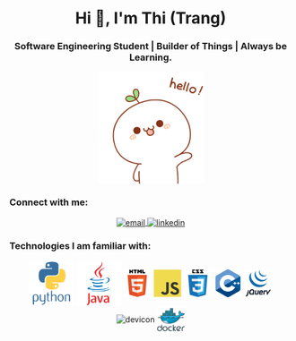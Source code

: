 <!--
**ttranng2601/AboutMe** is a ✨ _special_ ✨ repository because its `README.md` (this file) appears on your GitHub profile.

Here are some ideas to get you started:

- 🔭 I’m currently working on ...
- 🌱 I’m currently learning ...
- 👯 I’m looking to collaborate on ...
- 🤔 I’m looking for help with ...
- 💬 Ask me about ...
- 📫 How to reach me: ...
- 😄 Pronouns: ...
- ⚡ Fun fact: ...
-->

<h1 align="center">Hi 👋, I'm Thi (Trang)</h1>

<h3 align="center">Software Engineering Student | Builder of Things | Always be Learning.</h3>

<p align="center"><img align="center" src="images/hello.gif"></p>

<h3 align="left">Connect with me:</h3>

<p align="center">
	<a href="mailto:Thi.Thuy.Trang.Tran-1@ou.edu@gmail.com" target="_blank">
		<img align="center" src="https://upload.wikimedia.org/wikipedia/commons/4/4e/Mail_%28iOS%29.svg" alt="email" height="40" width="40" />
	</a>
	<a href="https://www.linkedin.com/in/ttranng/" target="_blank"">
		<img align="center" src="https://user-images.githubusercontent.com/98120384/219729767-329cec5a-8ef5-4f60-a67a-4e427909740e.png" alt="linkedin" height="40" width="40" />
	</a>
</p>

<h3 align="left">Technologies I am familiar with:</h3>
<p align="center">
    <img align="center" src="https://raw.githubusercontent.com/devicons/devicon/master/icons/python/python-original-wordmark.svg" height="80" width="80" />
	<img align="center" src="https://raw.githubusercontent.com/devicons/devicon/master/icons/java/java-original-wordmark.svg" height="80" width="80" />
		<img align="center" src="https://raw.githubusercontent.com/devicons/devicon/master/icons/html5/html5-original-wordmark.svg" alt="devicon" height="50" width="50" />
        <img align="center" src="https://raw.githubusercontent.com/devicons/devicon/master/icons/javascript/javascript-original.svg" alt="devicon" height="50" width="50" />
		<img align="center" src="https://raw.githubusercontent.com/devicons/devicon/master/icons/css3/css3-original-wordmark.svg" alt="devicon" height="50" width="50" />
		<img align="center" src="https://raw.githubusercontent.com/devicons/devicon/master/icons/cplusplus/cplusplus-original.svg" alt="devicon" height="50" width="50" />
		<img align="center" src="https://raw.githubusercontent.com/devicons/devicon/master/icons/jquery/jquery-original-wordmark.svg" alt="devicon" height="50" width="50" />
		<img align="center" src="https://static.djangoproject.com/img/logos/django-logo-positive.png" alt="devicon" height="50" width="50" />
		<img align="center" src="https://raw.githubusercontent.com/devicons/devicon/master/icons/docker/docker-original-wordmark.svg" height="50" width="50" />
</p>
<!--END_SECTION:waka-->
